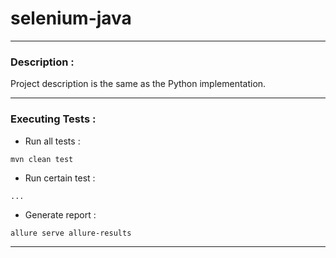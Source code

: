 # selenium-java
- - -
### Description :
Project description  is the same as the Python implementation.
- - -
### Executing Tests :
- Run all tests : 
```text
mvn clean test
```
- Run certain test :
```text
...
```
- Generate report :
```text
allure serve allure-results
```
- - -